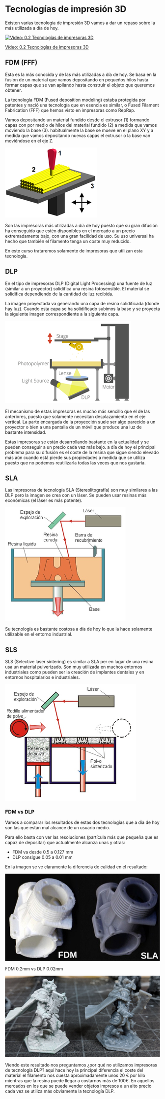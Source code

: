 # Tecnologías de impresión 3D

Existen varias tecnología de impresión 3D vamos a dar un repaso sobre la más utilizada a día de hoy. 

[![Vídeo: 0.2 Tecnologías de impresoras 3D ](https://img.youtube.com/vi/VRNiLtmjmH0/0.jpg)](https://drive.google.com/file/d/1bKlfWRG_JdRJBk6X7TC7_ydx8lKS9GL2/view?usp=sharing)

[Vídeo: 0.2 Tecnologías de impresoras 3D](https://drive.google.com/file/d/1bKlfWRG_JdRJBk6X7TC7_ydx8lKS9GL2/view?usp=sharing)


## FDM (FFF)

Esta es la más conocida y de las más utilizadas a día de hoy. Se basa en la fusión de un material que vamos depositando en pequeños hilos hasta formar capas que se van apilando  hasta construir el objeto que queremos obtener.

La tecnología FDM (Fused deposition modeling) estaba protegida por patentes y nació una tecnología que en esencia es similar, o Fused Filament Fabrication (FFF) que hemos visto en impresoras como RepRap.

Vamos depositando un material fundido desde el extrusor (1) formando capas con por medio de hilos  del material fundido (2) a medida que vamos moviendo la base (3).  habitualmente la base se mueve en el plano XY y a medida que vamos depositando nuevas capas el extrusor o la base van moviéndose en el eje Z.

![Proceso de Fused Filament Fabrication](./images/450_1000.png)

Son las impresoras más utilizadas a día de hoy puesto que su gran difusión ha conseguido que estén disponibles en el mercado a un precio extremadamente bajo, con una gran facilidad de uso. Su uso universal ha hecho que también el filamento tenga un coste muy reducido.


En este curso trataremos solamente de impresoras que utilizan esta tecnología.

## DLP

En el tipo de impresoras  DLP (Digital Light Processing) una fuente de luz (similar a un proyector) solidifica una resina fotosensible. El material se solidifica dependiendo de la cantidad de luz recibida.

La imagen proyectada va generando una capa de resina solidificada (donde hay luz).  Cuando esta capa se ha solidificado subimos la base y se proyecta la siguiente imagen correspondiente a la siguiente capa.

![Esquema de una impresora DLP](./images/DLP.png)

El mecanismo de estas impresoras es mucho más sencillo que el de las anteriores, puesto que solamente necesitan desplazamiento en el eje vertical. La parte encargada de la proyección suele ser algo parecido a un proyector o bien a una pantalla de un móvil que produce una luz de bastante intensidad.

Estas impresoras se están desarrollando bastante en la actualidad y se pueden conseguir a un precio cada vez más bajo.  a día de hoy el principal problema para su difusión es el coste de la resina que sigue siendo elevado más aún cuando está pierde sus propiedades a medida que se utiliza puesto que  no podemos reutilizarla todas las veces que nos gustaría.

## SLA

Las impresoras de tecnología SLA (Stereolitografía) son muy similares  a las  DLP pero la imagen se crea con un láser.  Se pueden usar resinas más económicas (el láser es más potente).

![Tecnología SLA](./images/sla.jpg)

Su tecnología es bastante costosa a día de hoy lo que la hace solamente utilizable en el entorno industrial.

## SLS  

SLS (Selective laser sintering) es similar a SLA per en lugar de una resina usa un material pulverizado. Son muy utilizada en muchos entornos industriales como pueden ser la creación de implantes dentales y en entornos hospitalarios e  industriales.

![Tecnología SLS](./images/sls.jpg)


### FDM vs DLP

Vamos a comparar los resultados de estas dos tecnologías que a día de hoy son las que están mal alcance de un usuario medio.

Para ello basta con ver las resoluciones (partícula más que pequeña que es capaz de depositar) que actualmente alcanza unas y otras:


* FDM va desde 0.5 a 0.127 mm
* DLP consigue 0.05 a 0.01 mm

En la imagen se ve claramente la diferencia de calidad en el resultado:

![Diferencia de resolución y calidad entre tecnología FDM vs DLP](./images/FDM_vs_DLP.jpeg)

FDM 0.2mm vs DLP 0.02mm

![Diferencia de resolución y calidad entre tecnología FDM vs DLP](./images/FDMvsDLP2.png)

Viendo este resultado nos preguntamos ¿por qué no utilizamos impresoras de tecnología DLP?  aquí hace hoy la principal diferencia el coste del material el filamento nos cuesta aproximadamente unos 20 € por kilo mientras que la resina puede llegar a costarnos más de 100€.  En aquellos mercados en los que se puede vender objetos impresos a un alto precio cada vez se utiliza más obviamente la tecnología DLP.

